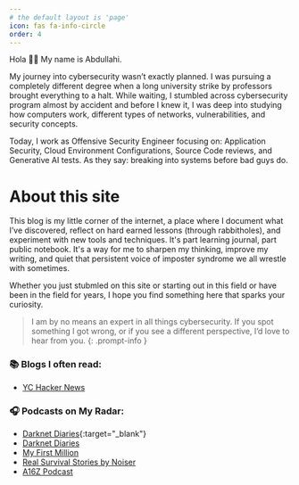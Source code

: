 ```yaml
---
# the default layout is 'page'
icon: fas fa-info-circle
order: 4
---
```


Hola 👋🏼 My name is Abdullahi.

My journey into cybersecurity wasn’t exactly planned. I was pursuing a completely different degree when a long university strike by professors brought everything to a halt. While waiting, I stumbled across cybersecurity program almost by accident and before I knew it, I was deep into studying how computers work, different types of networks, vulnerabilities, and security concepts. 

Today, I work as Offensive Security Engineer focusing on: Application Security, Cloud Environment Configurations, Source Code reviews, and Generative AI tests. As they say: breaking into systems before bad guys do. 

# About this site

This blog is my little corner of the internet, a place where I document what I’ve discovered, reflect on hard earned lessons (through rabbitholes), and experiment with new tools and techniques. It's part learning journal, part public notebook. It's a way for me to sharpen my thinking, improve my writing, and quiet that persistent voice of imposter syndrome we all wrestle with sometimes. 

Whether you just stubmled on this site or starting out in this field or have been in the field for years, I hope you find something here that sparks your curiosity.

> I am by no means an expert in all things cybersecurity. If you spot something I got wrong, or if you see a different perspective, I’d love to hear from you.
{: .prompt-info }

### 📚 Blogs I often read:
- [YC Hacker News](https://news.ycombinator.com/)

### 🎧 Podcasts on My Radar:
- [Darknet Diaries](https://darknetdiaries.com/){:target="_blank"}
- [Darknet Diaries](https://darknetdiaries.com/)
- [My First Million](https://mfmpod.com)
- [Real Survival Stories by Noiser](https://noiser.com/real-survival-stories)
- [A16Z Podcast](https://a16z.com/podcasts/)
